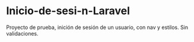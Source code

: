 # Inicio-de-sesi-n-Laravel
Proyecto de prueba, inición de sesión de un usuario, con nav y estilos. Sin validaciones. 
